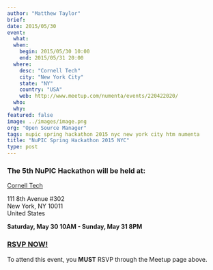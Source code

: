 ```yaml
---
author: "Matthew Taylor"
brief:
date: 2015/05/30
event:
  what:
  when:
    begin: 2015/05/30 10:00
    end: 2015/05/31 20:00
  where:
    desc: "Cornell Tech"
    city: "New York City"
    state: "NY"
    country: "USA"
    web: http://www.meetup.com/numenta/events/220422020/
  who:
  why:
featured: false
image: ../images/image.png
org: "Open Source Manager"
tags: nupic spring hackathon 2015 nyc new york city htm numenta
title: "NuPIC Spring Hackathon 2015 NYC"
type: post
---
```


### The 5th **NuPIC Hackathon** will be held at:

[Cornell Tech](https://www.google.com/maps/place/Cornell+Tech/@40.740914,-74.002181,19z/data=!3m1!4b1!4m2!3m1!1s0x0000000000000000:0xa9377b1a9772ce08)

111 8th Avenue #302 <br/>
New York, NY 10011 <br/>
United States

**Saturday, May 30 10AM - Sunday, May 31 8PM**

### [RSVP NOW!](http://www.meetup.com/numenta/events/220422020/)

To attend this event, you **MUST** RSVP through the Meetup page above.
